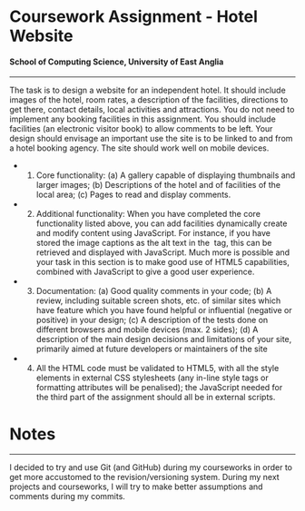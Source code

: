 # Coursework Assignment - Hotel Website
#### School of Computing Science, University of East Anglia
---
The task is to design a website for an independent hotel. It should include images of the hotel, room rates,
a description of the facilities, directions to get there, contact details, local activities and attractions. You
do not need to implement any booking facilities in this assignment. You should include facilities (an
electronic visitor book) to allow comments to be left.
Your design should envisage an important use the site is to be linked to and from a hotel booking agency.
The site should work well on mobile devices.

  - 1. Core functionality:
(a) A gallery capable of displaying thumbnails and larger images;
(b) Descriptions of the hotel and of facilities of the local area;
(c) Pages to read and display comments.
  - 2. Additional functionality:
When you have completed the core functionality listed above, you can add facilities dynamically create
and modify content using JavaScript. For instance, if you have stored the image captions as the alt text in
the <img> tag, this can be retrieved and displayed with JavaScript. Much more is possible and your task
in this section is to make good use of HTML5 capabilities, combined with JavaScript to give a good user
experience. 
  - 3. Documentation:
(a) Good quality comments in your code;
(b) A review, including suitable screen shots, etc. of similar sites which have feature which you have
found helpful or influential (negative or positive) in your design;
(c) A description of the tests done on different browsers and mobile devices (max. 2 sides);
(d) A description of the main design decisions and limitations of your site, primarily aimed at future
developers or maintainers of the site
  - 4. All the HTML code must be validated to HTML5, with all the style elements in external CSS stylesheets
(any in-line style tags or formatting attributes will be penalised); the JavaScript needed for the third part
of the assignment should all be in external scripts.

# Notes
---
I decided to try and use Git (and GitHub) during my courseworks in order to get more accustomed to the revision/versioning system. During my next projects and courseworks, I will try to make better assumptions and comments during my commits.



